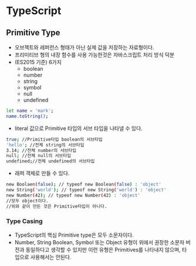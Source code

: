 # TypeScript

 ## Primitive Type
 - 오브젝트와 레퍼런스 형태가 아닌 실제 값을 저장하는 자료형이다.   
 - 프리미티브 형의 내장 함수를 사용 가능한것은 자바스크립트 처리 방식 덕분    
 - (ES2015 기준) 6가지  
    - boolean  
    - number  
    - string  
    - symbol  
    - null  
    - undefined  

```bash
let name = 'mark';
name.toString();
```
- literal 값으로 Primitive 타입의 서브 타입을 나타낼 수 있다.  
```bash
true; //Primitive타입 boolean의 서브타입
'hello'; //전체 string의 서브타입
3.14; //전체 number의 서브타입
null; //전체 null의 서브타입
undefined;//전체 undefined의 서브타입
```
-  래퍼 객체로 만들 수 있다.  
```bash
new Boolaen(false); // typeof new Boolean(false) : 'object'
new String('world'); // typeof new String('world') : 'object'
new Number(42); // typeof new Number(42) : 'object'
//모두 object이다.
//위와 같이 만든 것은 Primitive타입이 아니다.
```
### Type Casing
- TypeScript의 핵심 Primitive type은 모두 소문자이다.
- Number, String Boolean, Symbol 또는 Object 유형이 위에서 권장한 소문자 버전과 동일하다고 생각할 수 있지만 이런 유형은 Primitives를 나타내지 않으며, 타입으로 사용해서는 안된다.




